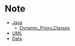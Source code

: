 # Note

* [Java](Java)
  * [Dynamic_Proxy_Classes](Java/Dynamic_Proxy_Classes)
* [UML](UML)
* [Data](Database)